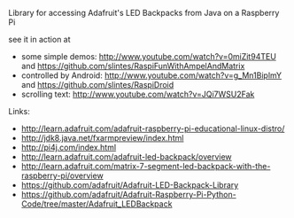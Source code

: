 Library for accessing Adafruit's LED Backpacks from Java on a Raspberry Pi

see it in action at

* some simple demos: http://www.youtube.com/watch?v=0miZit94TEU and https://github.com/slintes/RaspiFunWithAmpelAndMatrix
* controlled by Android: http://www.youtube.com/watch?v=g_Mn1BiplmY and https://github.com/slintes/RaspiDroid
* scrolling text: http://www.youtube.com/watch?v=JQi7WSU2Fak

Links:

* http://learn.adafruit.com/adafruit-raspberry-pi-educational-linux-distro/
* http://jdk8.java.net/fxarmpreview/index.html
* http://pi4j.com/index.html
* http://learn.adafruit.com/adafruit-led-backpack/overview
* http://learn.adafruit.com/matrix-7-segment-led-backpack-with-the-raspberry-pi/overview
* https://github.com/adafruit/Adafruit-LED-Backpack-Library
* https://github.com/adafruit/Adafruit-Raspberry-Pi-Python-Code/tree/master/Adafruit_LEDBackpack
